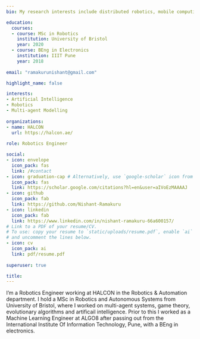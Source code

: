 ```yaml
---
bio: My research interests include distributed robotics, mobile computing and programmable matter.

education:
  courses:
  - course: MSc in Robotics
    institution: University of Bristol
    year: 2020
  - course: BEng in Electronics
    institution: IIIT Pune
    year: 2018
    
email: "ramakurunishant@gmail.com"

highlight_name: false

interests:
- Artificial Intelligence
- Robotics
- Multi-agent Modelling
  
organizations:
- name: HALCON
  url: https://halcon.ae/
  
role: Robotics Engineer

social:
- icon: envelope
  icon_pack: fas
  link: /#contact
- icon: graduation-cap # Alternatively, use `google-scholar` icon from `ai` icon pack
  icon_pack: fas
  link: https://scholar.google.com/citations?hl=en&user=aIVoEzMAAAAJ
- icon: github
  icon_pack: fab
  link: https://github.com/Nishant-Ramakuru
- icon: linkedin
  icon_pack: fab
  link: https://www.linkedin.com/in/nishant-ramakuru-66a600157/
# Link to a PDF of your resume/CV.
# To use: copy your resume to `static/uploads/resume.pdf`, enable `ai` icons in `params.yaml`,
# and uncomment the lines below.
- icon: cv
  icon_pack: ai
  link: pdf/resume.pdf
  
superuser: true

title: 
---
```


I’m a Robotics Engineer working at HALCON in the Robotics & Automation department. I hold a MSc in Robotics and Autonomous Systems from University of Bristol, where I worked on multi-agent systems, game theory, evolutionary algorithms and artificail intelligence. Prior to this I worked as a Machine Learning Engineer at ALGO8 after passing out from the International Institute Of Information Technology, Pune, with a BEng in electronics.



